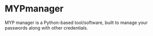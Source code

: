 # MYPmanager
MYP manager is a Python-based tool/software, built to manage your passwords along with other credentials.

